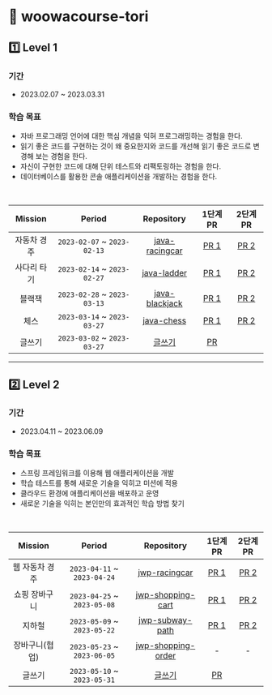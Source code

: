 # 🚀 woowacourse-tori
## 1️⃣ Level 1
### 기간
- 2023.02.07 ~ 2023.03.31

### 학습 목표
- 자바 프로그래밍 언어에 대한 핵심 개념을 익혀 프로그래밍하는 경험을 한다.
- 읽기 좋은 코드를 구현하는 것이 왜 중요한지와 코드를 개선해 읽기 좋은 코드로 변경해 보는 경험을 한다.
- 자신이 구현한 코드에 대해 단위 테스트와 리팩토링하는 경험을 한다.
- 데이터베이스를 활용한 콘솔 애플리케이션을 개발하는 경험을 한다.

<br>

| Mission | Period | Repository | 1단계 PR | 2단계 PR |
|:-----:|:-----:|:---:|:---:|:---:|
|자동차 경주|`2023-02-07` ~ `2023-02-13`|[java-racingcar](https://github.com/woowacourse/java-racingcar/tree/ezzanzzan)|[PR 1](https://github.com/woowacourse/java-racingcar/pull/521)|[PR 2](https://github.com/woowacourse/java-racingcar/pull/639) | 
|사다리 타기|`2023-02-14` ~ `2023-02-27`|[java-ladder](https://github.com/woowacourse/java-ladder/tree/ezzanzzan)|[PR 1](https://github.com/woowacourse/java-ladder/pull/120)|[PR 2](https://github.com/woowacourse/java-ladder/pull/243)
|블랙잭|`2023-02-28` ~ `2023-03-13`|[java-blackjack](https://github.com/woowacourse/java-blackjack/tree/ezzanzzan)|[PR 1](https://github.com/woowacourse/java-blackjack/pull/474)|[PR 2](https://github.com/woowacourse/java-blackjack/pull/579)|
|체스|`2023-03-14` ~ `2023-03-27`|[java-chess](https://github.com/woowacourse/java-chess/tree/ezzanzzan)|[PR 1](https://github.com/woowacourse/java-chess/pull/498)|[PR 2](https://github.com/woowacourse/java-chess/pull/612)|
|글쓰기|`2023-03-02` ~ `2023-03-27`|[글쓰기](https://github.com/woowacourse/woowa-writing-5/tree/ezzanzzan)|[PR](https://github.com/woowacourse/woowa-writing-5/pull/140)|

---
## 2️⃣ Level 2
### 기간
- 2023.04.11 ~ 2023.06.09

### 학습 목표
- 스프링 프레임워크를 이용해 웹 애플리케이션을 개발
- 학습 테스트를 통해 새로운 기술을 익히고 미션에 적용
- 클라우드 환경에 애플리케이션을 배포하고 운영
- 새로운 기술을 익히는 본인만의 효과적인 학습 방법 찾기


<br>

| Mission | Period | Repository | 1단계 PR | 2단계 PR |
|:-----:|:-----:|:---:|:---:|:---:|
|웹 자동차 경주|`2023-04-11` ~ `2023-04-24`|[jwp-racingcar](https://github.com/woowacourse/jwp-racingcar/tree/ezzanzzan)|[PR 1](https://github.com/woowacourse/jwp-racingcar/pull/44)|[PR 2](https://github.com/woowacourse/jwp-racingcar/pull/195) | 
|쇼핑 장바구니|`2023-04-25` ~ `2023-05-08`|[jwp-shopping-cart](https://github.com/woowacourse/jwp-shopping-cart/tree/ezzanzzan)|[PR 1](https://github.com/woowacourse/jwp-shopping-cart/pull/218)|[PR 2](https://github.com/woowacourse/jwp-shopping-cart/pull/358) | 
|지하철|`2023-05-09` ~ `2023-05-22`|[jwp-subway-path](https://github.com/woowacourse/jwp-subway-path/tree/ezzanzzan)|[PR 1](https://github.com/woowacourse/jwp-subway-path/pull/38)|[PR 2](https://github.com/woowacourse/jwp-subway-path/pull/206) | 
|장바구니(협업)|`2023-05-23` ~ `2023-06-05`|[jwp-shopping-order](https://github.com/woowacourse/jwp-shopping-order/tree/ezzanzzan)|-|-| 
|글쓰기|`2023-05-10` ~ `2023-05-31`|[글쓰기](https://github.com/woowacourse/woowa-writing-5/tree/ezzanzzan)|[PR](https://github.com/woowacourse/woowa-writing-5/pull/264)|
